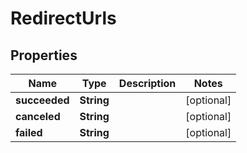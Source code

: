 
# RedirectUrls

## Properties
Name | Type | Description | Notes
------------ | ------------- | ------------- | -------------
**succeeded** | **String** |  |  [optional]
**canceled** | **String** |  |  [optional]
**failed** | **String** |  |  [optional]




